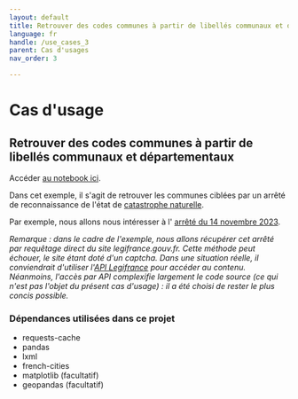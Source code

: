 ```yaml
---
layout: default
title: Retrouver des codes communes à partir de libellés communaux et départementaux
language: fr
handle: /use_cases_3
parent: Cas d'usages
nav_order: 3

---
```


# Cas d'usage
## Retrouver des codes communes à partir de libellés communaux et départementaux

Accéder <a href="https://github.com/tgrandje/french-cities/blob/main/notebooks_docs/usecase_3.ipynb" target="_blank">au notebook ici</a>.

Dans cet exemple, il s'agit de retrouver les communes ciblées par un arrêté
de reconnaissance de l'état de
[catastrophe naturelle](https://www.service-public.fr/particuliers/vosdroits/F3076).

Par exemple, nous allons nous intéresser à l'
[arrêté du 14 novembre 2023](https://www.legifrance.gouv.fr/jorf/id/JORFTEXT000048393151).

_Remarque : dans le cadre de l'exemple, nous allons récupérer cet arrêté par
requêtage direct du site legifrance.gouv.fr. Cette méthode peut échouer,
le site étant doté d'un captcha. Dans une situation réelle, il conviendrait
d'utiliser l'[API Legifrance](https://api.gouv.fr/les-api/DILA_api_Legifrance)
pour accéder au contenu. Néanmoins, l'accès par API complexifie largement le
code source (ce qui n'est pas l'objet du présent cas d'usage) : il a été
choisi de rester le plus concis possible._


### Dépendances utilisées dans ce projet
* requests-cache
* pandas
* lxml
* french-cities
* matplotlib (facultatif)
* geopandas (facultatif)
